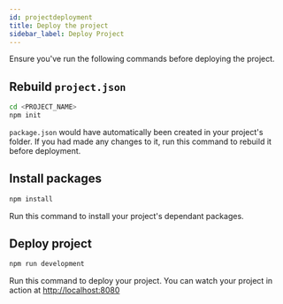 ```yaml
---
id: projectdeployment
title: Deploy the project
sidebar_label: Deploy Project
---
```


Ensure you've run the following commands before deploying the project.

## Rebuild `project.json`

```sh
cd <PROJECT_NAME>
npm init
```

`package.json` would have automatically been created in your project's folder. If you had made any changes to it, run this command to rebuild it before deployment.

## Install packages

```sh
npm install
```

Run this command to install your project's dependant packages.

## Deploy project

```sh
npm run development
```

Run this command to deploy your project. You can watch your project in action at [http://localhost:8080](http://localhost:8080)
